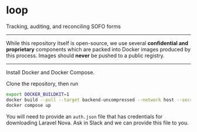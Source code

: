 # loop
Tracking, auditing, and reconciling SOFO forms

---

While this repository itself is open-source, we use several **confidential and proprietary** components which are packed into Docker images produced by this process. Images should **never** be pushed to a public registry.

---

Install Docker and Docker Compose.

Clone the repository, then run

```sh
export DOCKER_BUILDKIT=1
docker build --pull --target backend-uncompressed --network host --secret id=composer_auth,src=auth.json . --tag robojackets/loop
docker compose up
```

You will need to provide an `auth.json` file that has credentials for downloading Laravel Nova. Ask in Slack and we can provide this file to you.
